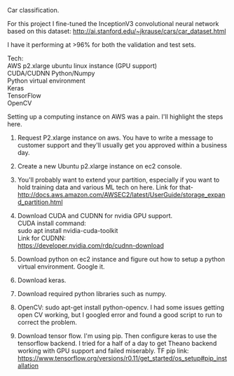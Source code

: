 

Car classification.  

For this project I fine-tuned the InceptionV3 convolutional neural network based on this dataset:
http://ai.stanford.edu/~jkrause/cars/car_dataset.html

I have it performing at >96% for both the validation and test sets.     

Tech:  
AWS p2.xlarge ubuntu linux instance (GPU support)  
CUDA/CUDNN 
Python/Numpy  
Python virtual environment  
Keras  
TensorFlow  
OpenCV  

Setting up a computing instance on AWS was a pain.  I'll highlight the steps here.  

1.  Request P2.xlarge instance on aws.  You have to write a message to customer support and they'll usually get you approved within a business day.  

2.  Create a new Ubuntu p2.xlarge instance on ec2 console.  

3.  You'll probably want to extend your partition, especially if you want to hold training data and various ML tech on here.  Link for that-  
http://docs.aws.amazon.com/AWSEC2/latest/UserGuide/storage_expand_partition.html

4.  Download CUDA and CUDNN for nvidia GPU support.  
CUDA install command:  
sudo apt install nvidia-cuda-toolkit  
Link for CUDNN:  
https://developer.nvidia.com/rdp/cudnn-download

5.  Download python on ec2 instance and figure out how to setup a python virtual environment.  Google it.

6.  Download keras. 

7.  Download required python libraries such as numpy.  
  
8.  OpenCV: sudo apt-get install python-opencv.  I had some issues getting open CV working, but I googled error and found a good script to run to correct the problem.

9.  Download tensor flow.  I'm using pip.  Then configure keras to use the tensorflow backend.  I tried for a half of a day to get Theano backend working with GPU support and failed miserably.  TF pip link: 
https://www.tensorflow.org/versions/r0.11/get_started/os_setup#pip_installation

